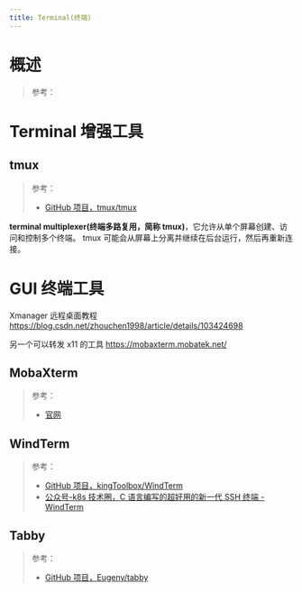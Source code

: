 ```yaml
---
title: Terminal(终端)
---
```


# 概述

> 参考：

# Terminal 增强工具

## tmux

> 参考：
> - [GitHub 项目，tmux/tmux](https://github.com/tmux/tmux)

**terminal multiplexer(终端多路复用，简称 tmux)**，它允许从单个屏幕创建、访问和控制多个终端。 tmux 可能会从屏幕上分离并继续在后台运行，然后再重新连接。

# GUI 终端工具

Xmanager 远程桌面教程
<https://blog.csdn.net/zhouchen1998/article/details/103424698>

另一个可以转发 x11 的工具
<https://mobaxterm.mobatek.net/>

## MobaXterm

> 参考：
> - [官网](https://mobaxterm.mobatek.net/)

## WindTerm

> 参考：
> - [GitHub 项目，kingToolbox/WindTerm](https://github.com/kingToolbox/WindTerm)
> - [公众号-k8s 技术圈，C 语言编写的超好用的新一代 SSH 终端 - WindTerm](https://mp.weixin.qq.com/s/2KJi7frtKYExkyBuM5K2hw)

## Tabby

> 参考：
> - [GitHub 项目，Eugeny/tabby](https://github.com/Eugeny/tabby)
